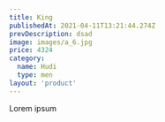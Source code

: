 ```yaml
---
title: King
publishedAt: 2021-04-11T13:21:44.274Z
prevDescription: dsad
image: images/a_6.jpg
price: 4324
category:
  name: Hudi
  type: men
layout: 'product'
---
```

Lorem ipsum